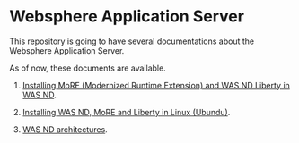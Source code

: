 # Websphere Application Server

This repository is going to have several documentations about the Websphere Application Server.

As of now, these documents are available.

1.  <a href="./01-more-installation">Installing MoRE (Modernized Runtime Extension) and WAS ND Liberty in WAS ND</a>.

2. <a href="./02-more-installation-full">Installing WAS ND, MoRE and Liberty in Linux (Ubundu)</a>.

3. <a href="./51-was-nd">WAS ND architectures</a>.
